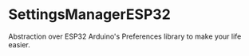 # SettingsManagerESP32
Abstraction over ESP32 Arduino's Preferences library to make your life easier.

